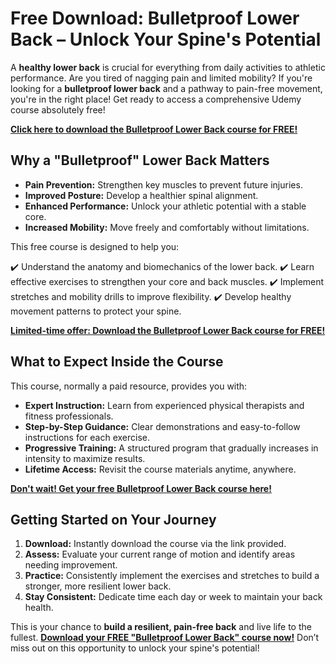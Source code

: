 # Free Download: Bulletproof Lower Back – Unlock Your Spine's Potential

A **healthy lower back** is crucial for everything from daily activities to athletic performance. Are you tired of nagging pain and limited mobility? If you're looking for a **bulletproof lower back** and a pathway to pain-free movement, you're in the right place! Get ready to access a comprehensive Udemy course absolutely free!

[**Click here to download the Bulletproof Lower Back course for FREE!**](https://udemywork.com/bulletproof-lower-back)

## Why a "Bulletproof" Lower Back Matters

*   **Pain Prevention:** Strengthen key muscles to prevent future injuries.
*   **Improved Posture:** Develop a healthier spinal alignment.
*   **Enhanced Performance:** Unlock your athletic potential with a stable core.
*   **Increased Mobility:** Move freely and comfortably without limitations.

This free course is designed to help you:

✔️ Understand the anatomy and biomechanics of the lower back.
✔️ Learn effective exercises to strengthen your core and back muscles.
✔️ Implement stretches and mobility drills to improve flexibility.
✔️ Develop healthy movement patterns to protect your spine.

[**Limited-time offer: Download the Bulletproof Lower Back course for FREE!**](https://udemywork.com/bulletproof-lower-back)

## What to Expect Inside the Course

This course, normally a paid resource, provides you with:

*   **Expert Instruction:** Learn from experienced physical therapists and fitness professionals.
*   **Step-by-Step Guidance:** Clear demonstrations and easy-to-follow instructions for each exercise.
*   **Progressive Training:** A structured program that gradually increases in intensity to maximize results.
*   **Lifetime Access:** Revisit the course materials anytime, anywhere.

[**Don't wait! Get your free Bulletproof Lower Back course here!**](https://udemywork.com/bulletproof-lower-back)

## Getting Started on Your Journey

1.  **Download:** Instantly download the course via the link provided.
2.  **Assess:** Evaluate your current range of motion and identify areas needing improvement.
3.  **Practice:** Consistently implement the exercises and stretches to build a stronger, more resilient lower back.
4.  **Stay Consistent:** Dedicate time each day or week to maintain your back health.

This is your chance to **build a resilient, pain-free back** and live life to the fullest. [**Download your FREE "Bulletproof Lower Back" course now!**](https://udemywork.com/bulletproof-lower-back) Don’t miss out on this opportunity to unlock your spine's potential!
